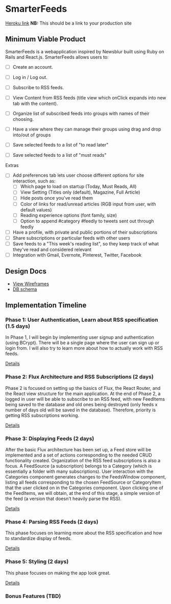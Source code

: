 # SmarterFeeds

[Heroku link][heroku] **NB:** This should be a link to your production site

[heroku]: http://www.herokuapp.com

## Minimum Viable Product

SmarterFeeds is a webapplication inspired by Newsblur built using Ruby on Rails and React.js.
SmarterFeeds allows users to:

- [ ] Create an account.
- [ ] Log in / Log out.
- [ ] Subscribe to RSS feeds.
- [ ] View Content from RSS feeds (title view which onClick expands into new tab with the content).
- [ ] Organize list of subscribed feeds into groups with names of their choosing.
- [ ] Have a view where they can manage their groups using drag and drop into/out of groups
- [ ] Save selected feeds to a list of "to read later"
- [ ] Save selected feeds to a list of "must reads"


Extras
- [ ] Add preferences tab lets user choose different options for site interaction, such as:
  - [ ] Which page to load on startup (Today, Must Reads, All)
  - [ ] View Setting (Titles only (default), Magazine, Full Article)
  - [ ] Hide posts once you've read them
  - [ ] Color of links for read/unread articles (RGB input from user, with default values)
  - [ ] Reading experience options (font family, size)
  - [ ] Option to append #category #feedly to tweets sent out through feedly
- [ ] Have a profile, with private and public portions of their subscriptions
- [ ] Share subscriptions or particular feeds with other users
- [ ] Save feeds to a "This week's reading list", so they keep track of what they've read and considered relevant
- [ ] Integration with Gmail, Evernote, Pinterest, Twitter, Facebook

## Design Docs
* [View Wireframes][view]
* [DB schema][schema]

[view]: ./docs/views.md
[schema]: ./docs/schema.md

## Implementation Timeline

### Phase 1: User Authentication, Learn about RSS specification (1.5 days)

In Phase 1, I will begin by implementing user signup and authentication (using BCrypt). There will be a single page where the user can sign up or login from. I will also try to learn more about how to actually work with RSS feeds.

[Details][phase-one]

### Phase 2: Flux Architecture and RSS Subscriptions (2 days)

Phase 2 is focused on setting up the basics of Flux, the React Router, and the React view structure for the main application. At the end of Phase 2, a logged in user will be able to subscribe to an RSS feed, with new FeedItems being saved to the database and old ones being destroyed (only feeds x number of days old will be saved in the database). Therefore, priority is getting RSS subscriptions working.

[Details][phase-two]

### Phase 3: Displaying Feeds (2 days)

After the basic Flux architecture has been set up, a Feed store will be implemented and a set of actions corresponding to the needed CRUD functionality created.
Organization of the RSS feed subscriptions is also a focus. A FeedSource (a subscription) belongs to a Category (which is essentially a folder with many subscriptions). User interaction with the Categories component generates changes to the FeedsWindow component, listing all feeds corresponding to the chosen FeedSource or CategoryItem that the user clicked on in the Categories component. Upon clicking one of the FeedItems, we will obtain, at the end of this stage, a simple version of the feed (a version that doesn't heavily parse the RSS).

[Details][phase-three]

### Phase 4: Parsing RSS Feeds (2 days)

This phase focuses on learning more about the RSS specification and how to standardize display of feeds.

[Details][phase-four]

### Phase 5: Styling (2 days)
This phase focuses on making the app look great.

[Details][phase-five]

### Bonus Features (TBD)


[phase-one]: ./docs/phases/phase1.md
[phase-two]: ./docs/phases/phase2.md
[phase-three]: ./docs/phases/phase3.md
[phase-four]: ./docs/phases/phase4.md
[phase-five]: ./docs/phases/phase5.md
